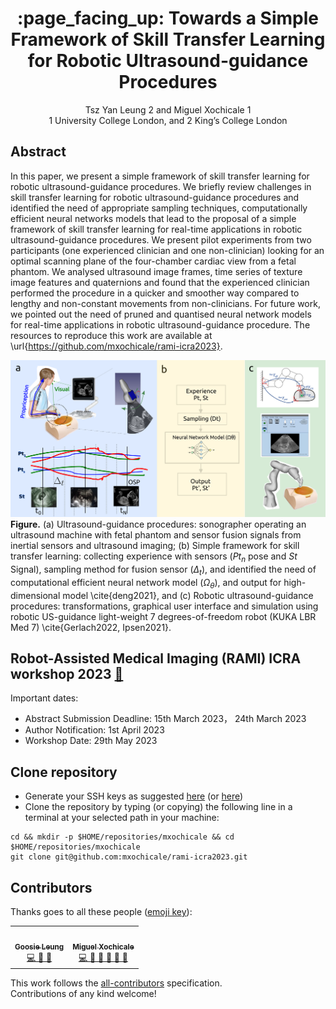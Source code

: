 <h1 align="center">:page_facing_up: Towards a Simple Framework of Skill Transfer Learning for Robotic Ultrasound-guidance Procedures </h1>
<div align="center">

Tsz Yan Leung 2 and Miguel Xochicale 1   
1 University College London, and 2 King’s College London

</div>

## Abstract
In this paper, we present a simple framework of skill transfer learning for robotic ultrasound-guidance procedures.
We briefly review challenges in skill transfer learning for robotic ultrasound-guidance procedures and identified the need of appropriate sampling techniques, computationally efficient neural networks models that lead to the proposal of a simple framework of skill transfer learning for real-time applications in robotic ultrasound-guidance procedures.
We present pilot experiments from two participants (one experienced clinician and one non-clinician) looking for an optimal scanning plane of the four-chamber cardiac view from a fetal phantom.
We analysed ultrasound image frames, time series of texture image features and quaternions and found that the experienced clinician performed the procedure in a quicker and smoother way compared to lengthy and non-constant movements from non-clinicians.
For future work, we pointed out
the need of pruned and quantised neural network models
for real-time applications in robotic ultrasound-guidance
procedure.
The resources to reproduce this work are available at \url{https://github.com/mxochicale/rami-icra2023}.

![fig](abstract/figures/framework/outputs/drawing-v00.png)
**Figure.** (a) Ultrasound-guidance procedures: sonographer operating an ultrasound machine with fetal phantom and sensor fusion signals from inertial sensors and ultrasound imaging;
(b) Simple framework for skill transfer learning: collecting experience with sensors ($Pt_n$ pose and $St$ Signal), sampling method for fusion sensor ($\Delta_t$), and identified the need of computational efficient neural network model ($\Omega_\theta$), and output for high-dimensional model \cite{deng2021}, and 
(c) Robotic ultrasound-guidance procedures: transformations, graphical user interface and simulation using robotic US-guidance light-weight 7 degrees-of-freedom robot (KUKA LBR Med 7) \cite{Gerlach2022, Ipsen2021}.

## Robot-Assisted Medical Imaging (RAMI) ICRA workshop 2023 [:link:](https://sites.google.com/view/rami-icra-2023-workshop/home)
Important dates:   
 * Abstract Submission Deadline: 15th March 2023， 24th March 2023 
 * Author Notification: 1st April 2023 
 * Workshop Date: 29th May 2023

## Clone repository
* Generate your SSH keys as suggested [here](https://docs.github.com/en/github/authenticating-to-github/generating-a-new-ssh-key-and-adding-it-to-the-ssh-agent) (or [here](https://github.com/mxochicale/tools/blob/main/github/SSH.md))
* Clone the repository by typing (or copying) the following line in a terminal at your selected path in your machine:
```
cd && mkdir -p $HOME/repositories/mxochicale && cd  $HOME/repositories/mxochicale
git clone git@github.com:mxochicale/rami-icra2023.git
```

## Contributors
Thanks goes to all these people ([emoji key](https://allcontributors.org/docs/en/emoji-key)):  
<!-- ALL-CONTRIBUTORS-LIST:START - Do not remove or modify this section -->
<!-- prettier-ignore-start -->
<!-- markdownlint-disable -->
<table>
  <tr>
    <td align="center"><a href="https://github.com/Goosie-L"><img src="https://avatars1.githubusercontent.com/u/100531517?v=4?s=100" width="100px;" alt=""/><br /><sub><b> Goosie Leung </b></sub>        </a><br /><a href="https://github.com/mxochicale/rami-icra2023/commits?author=Goosie-L" title="Code and Research">  💻 🤔 🔧   </a></td>
    <td align="center"><a href="https://github.com/mxochicale"><img src="https://avatars1.githubusercontent.com/u/11370681?v=4?s=100" width="100px;" alt=""/><br /><sub><b>Miguel Xochicale</b></sub>           </a><br /><a href="https://github.com/mxochicale/rami-icra2023/commits?author=mxochicale" title="Code and Research">💻 🔬 🤔 🔧 </a> <a href="https://github.com/budai4medtech/midl2023/commits?author=mxochicale" title="Documentation">📖 🔧 </a></td>
  </tr>
</table>
<!-- markdownlint-restore -->
<!-- prettier-ignore-end -->

<!-- ALL-CONTRIBUTORS-LIST:END -->

This work follows the [all-contributors](https://github.com/all-contributors/all-contributors) specification.  
Contributions of any kind welcome!